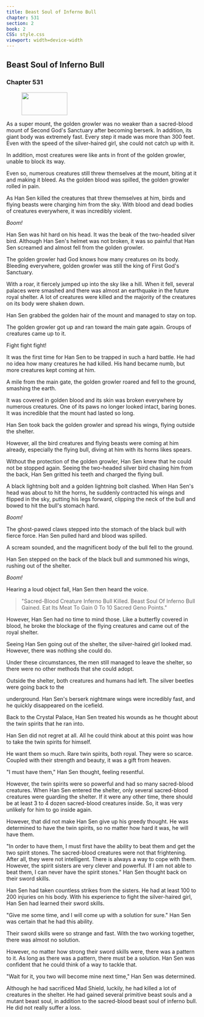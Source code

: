 ```yaml
---
title: Beast Soul of Inferno Bull
chapter: 531
section: 2
book: 2
CSS: style.css
viewport: width=device-width
---
```


## Beast Soul of Inferno Bull

### Chapter 531

<figure>
	<img src="../Images/gem.gif" alt="" id="gem" width="120" height="60" />
</figure>

As a super mount, the golden growler was no weaker than a sacred-blood mount of Second God's Sanctuary after becoming berserk. In addition, its giant body was extremely fast. Every step it made was more than 300 feet. Even with the speed of the silver-haired girl, she could not catch up with it.

In addition, most creatures were like ants in front of the golden growler, unable to block its way.

Even so, numerous creatures still threw themselves at the mount, biting at it and making it bleed. As the golden blood was spilled, the golden growler rolled in pain.

As Han Sen killed the creatures that threw themselves at him, birds and flying beasts were charging him from the sky. With blood and dead bodies of creatures everywhere, it was incredibly violent.

*Boom!*

Han Sen was hit hard on his head. It was the beak of the two-headed silver bird. Although Han Sen's helmet was not broken, it was so painful that Han Sen screamed and almost fell from the golden growler.

The golden growler had God knows how many creatures on its body. Bleeding everywhere, golden growler was still the king of First God's Sanctuary.

With a roar, it fiercely jumped up into the sky like a hill. When it fell, several palaces were smashed and there was almost an earthquake in the future royal shelter. A lot of creatures were killed and the majority of the creatures on its body were shaken down.

Han Sen grabbed the golden hair of the mount and managed to stay on top.

The golden growler got up and ran toward the main gate again. Groups of creatures came up to it.

Fight fight fight!

It was the first time for Han Sen to be trapped in such a hard battle. He had no idea how many creatures he had killed. His hand became numb, but more creatures kept coming at him.

A mile from the main gate, the golden growler roared and fell to the ground, smashing the earth.

It was covered in golden blood and its skin was broken everywhere by numerous creatures. One of its paws no longer looked intact, baring bones. It was incredible that the mount had lasted so long.

Han Sen took back the golden growler and spread his wings, flying outside the shelter.

However, all the bird creatures and flying beasts were coming at him already, especially the flying bull, diving at him with its horns likes spears.

Without the protection of the golden growler, Han Sen knew that he could not be stopped again. Seeing the two-headed silver bird chasing him from the back, Han Sen gritted his teeth and charged the flying bull.

A black lightning bolt and a golden lightning bolt clashed. When Han Sen's head was about to hit the horns, he suddenly contracted his wings and flipped in the sky, putting his legs forward, clipping the neck of the bull and bowed to hit the bull's stomach hard.

*Boom!*

The ghost-pawed claws stepped into the stomach of the black bull with fierce force. Han Sen pulled hard and blood was spilled.

A scream sounded, and the magnificent body of the bull fell to the ground.

Han Sen stepped on the back of the black bull and summoned his wings, rushing out of the shelter.

*Boom!*

Hearing a loud object fall, Han Sen then heard the voice.

> "Sacred-Blood Creature Inferno Bull Killed. Beast Soul Of Inferno Bull Gained. Eat Its Meat To Gain 0 To 10 Sacred Geno Points."

However, Han Sen had no time to mind those. Like a butterfly covered in blood, he broke the blockage of the flying creatures and came out of the royal shelter.

Seeing Han Sen going out of the shelter, the silver-haired girl looked mad. However, there was nothing she could do.

Under these circumstances, the men still managed to leave the shelter, so there were no other methods that she could adopt.

Outside the shelter, both creatures and humans had left. The silver beetles were going back to the

underground. Han Sen's berserk nightmare wings were incredibly fast, and he quickly disappeared on the icefield.

Back to the Crystal Palace, Han Sen treated his wounds as he thought about the twin spirits that he ran into.

Han Sen did not regret at all. All he could think about at this point was how to take the twin spirits for himself.

He want them so much. Rare twin spirits, both royal. They were so scarce. Coupled with their strength and beauty, it was a gift from heaven.

"I must have them," Han Sen thought, feeling resentful.

However, the twin spirits were so powerful and had so many sacred-blood creatures. When Han Sen entered the shelter, only several sacred-blood creatures were guarding the shelter. If it were any other time, there should be at least 3 to 4 dozen sacred-blood creatures inside. So, it was very unlikely for him to go inside again.

However, that did not make Han Sen give up his greedy thought. He was determined to have the twin spirits, so no matter how hard it was, he will have them.

"In order to have them, I must first have the ability to beat them and get the two spirit stones. The sacred-blood creatures were not that frightening. After all, they were not intelligent. There is always a way to cope with them. However, the spirit sisters are very clever and powerful. If I am not able to beat them, I can never have the spirit stones." Han Sen thought back on their sword skills.

Han Sen had taken countless strikes from the sisters. He had at least 100 to 200 injuries on his body. With his experience to fight the silver-haired girl, Han Sen had learned their sword skills.

"Give me some time, and I will come up with a solution for sure." Han Sen was certain that he had this ability.

Their sword skills were so strange and fast. With the two working together, there was almost no solution.

However, no matter how strong their sword skills were, there was a pattern to it. As long as there was a pattern, there must be a solution. Han Sen was confident that he could think of a way to tackle that.

"Wait for it, you two will become mine next time," Han Sen was determined.

Although he had sacrificed Mad Shield, luckily, he had killed a lot of creatures in the shelter. He had gained several primitive beast souls and a mutant beast soul, in addition to the sacred-blood beast soul of inferno bull. He did not really suffer a loss.